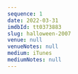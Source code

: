 ```yaml
---
sequence: 1
date: 2022-03-31
imdbId: tt0373883
slug: halloween-2007
venue: null
venueNotes: null
medium: iTunes
mediumNotes: null
---
```


